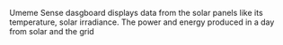 Umeme Sense dasgboard displays data from the solar panels like its temperature, solar irradiance. The power and energy produced in a day from solar and the grid 
